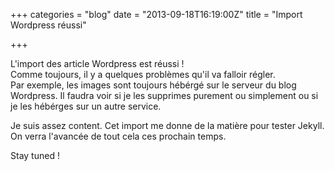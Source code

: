 +++
categories = "blog"
date = "2013-09-18T16:19:00Z"
title = "Import Wordpress réussi"

+++

L'import des article Wordpress est réussi !  
Comme toujours, il y a quelques problèmes qu'il va falloir régler.  
Par exemple, les images sont toujours hébérgé sur le serveur du blog Wordpress. Il faudra voir si je les supprimes purement ou simplement ou si je les hébérges sur un autre service.

Je suis assez content. Cet import me donne de la matière pour tester Jekyll.  
On verra l'avancée de tout cela ces prochain temps.

Stay tuned !
